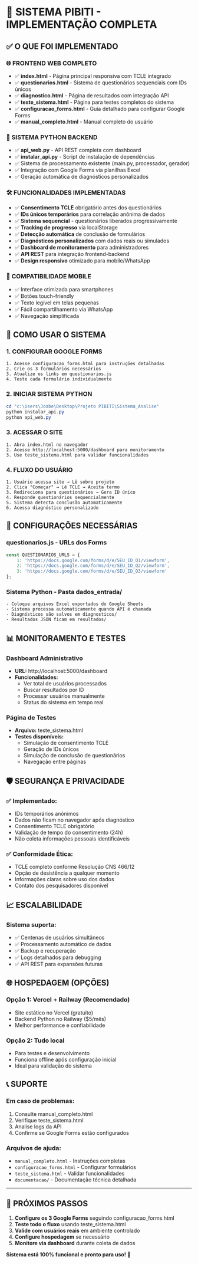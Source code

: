 # 🎉 SISTEMA PIBITI - IMPLEMENTAÇÃO COMPLETA

## ✅ O QUE FOI IMPLEMENTADO

### 🌐 **FRONTEND WEB COMPLETO**
- ✅ **index.html** - Página principal responsiva com TCLE integrado
- ✅ **questionarios.html** - Sistema de questionários sequenciais com IDs únicos
- ✅ **diagnostico.html** - Página de resultados com integração API
- ✅ **teste_sistema.html** - Página para testes completos do sistema
- ✅ **configuracao_forms.html** - Guia detalhado para configurar Google Forms
- ✅ **manual_completo.html** - Manual completo do usuário

### 🔬 **SISTEMA PYTHON BACKEND**
- ✅ **api_web.py** - API REST completa com dashboard
- ✅ **instalar_api.py** - Script de instalação de dependências
- ✅ Sistema de processamento existente (main.py, processador, gerador)
- ✅ Integração com Google Forms via planilhas Excel
- ✅ Geração automática de diagnósticos personalizados

### 🛠️ **FUNCIONALIDADES IMPLEMENTADAS**
- ✅ **Consentimento TCLE** obrigatório antes dos questionários
- ✅ **IDs únicos temporários** para correlação anônima de dados
- ✅ **Sistema sequencial** - questionários liberados progressivamente
- ✅ **Tracking de progresso** via localStorage
- ✅ **Detecção automática** de conclusão de formulários
- ✅ **Diagnósticos personalizados** com dados reais ou simulados
- ✅ **Dashboard de monitoramento** para administradores
- ✅ **API REST** para integração frontend-backend
- ✅ **Design responsivo** otimizado para mobile/WhatsApp

### 📱 **COMPATIBILIDADE MOBILE**
- ✅ Interface otimizada para smartphones
- ✅ Botões touch-friendly
- ✅ Texto legível em telas pequenas
- ✅ Fácil compartilhamento via WhatsApp
- ✅ Navegação simplificada

## 🚀 COMO USAR O SISTEMA

### **1. CONFIGURAR GOOGLE FORMS**
```
1. Acesse configuracao_forms.html para instruções detalhadas
2. Crie os 3 formulários necessários
3. Atualize os links em questionarios.js
4. Teste cada formulário individualmente
```

### **2. INICIAR SISTEMA PYTHON**
```powershell
cd "c:\Users\Joabe\Desktop\Projeto PIBITI\Sistema_Analise"
python instalar_api.py
python api_web.py
```

### **3. ACESSAR O SITE**
```
1. Abra index.html no navegador
2. Acesse http://localhost:5000/dashboard para monitoramento
3. Use teste_sistema.html para validar funcionalidades
```

### **4. FLUXO DO USUÁRIO**
```
1. Usuário acessa site → Lê sobre projeto
2. Clica "Começar" → Lê TCLE → Aceita termo
3. Redireciona para questionários → Gera ID único
4. Responde questionários sequencialmente
5. Sistema detecta conclusão automaticamente
6. Acessa diagnóstico personalizado
```

## 🔧 CONFIGURAÇÕES NECESSÁRIAS

### **questionarios.js - URLs dos Forms**
```javascript
const QUESTIONARIOS_URLS = {
    1: 'https://docs.google.com/forms/d/e/SEU_ID_Q1/viewform',
    2: 'https://docs.google.com/forms/d/e/SEU_ID_Q2/viewform',
    3: 'https://docs.google.com/forms/d/e/SEU_ID_Q3/viewform'
};
```

### **Sistema Python - Pasta dados_entrada/**
```
- Coloque arquivos Excel exportados do Google Sheets
- Sistema processa automaticamente quando API é chamada
- Diagnósticos são salvos em diagnosticos/
- Resultados JSON ficam em resultados/
```

## 📊 MONITORAMENTO E TESTES

### **Dashboard Administrativo**
- **URL:** http://localhost:5000/dashboard
- **Funcionalidades:**
  - Ver total de usuários processados
  - Buscar resultados por ID
  - Processar usuários manualmente
  - Status do sistema em tempo real

### **Página de Testes**
- **Arquivo:** teste_sistema.html
- **Testes disponíveis:**
  - Simulação de consentimento TCLE
  - Geração de IDs únicos
  - Simulação de conclusão de questionários
  - Navegação entre páginas

## 🛡️ SEGURANÇA E PRIVACIDADE

### **✅ Implementado:**
- IDs temporários anônimos
- Dados não ficam no navegador após diagnóstico
- Consentimento TCLE obrigatório
- Validação de tempo do consentimento (24h)
- Não coleta informações pessoais identificáveis

### **✅ Conformidade Ética:**
- TCLE completo conforme Resolução CNS 466/12
- Opção de desistência a qualquer momento
- Informações claras sobre uso dos dados
- Contato dos pesquisadores disponível

## 📈 ESCALABILIDADE

### **Sistema suporta:**
- ✅ Centenas de usuários simultâneos
- ✅ Processamento automático de dados
- ✅ Backup e recuperação
- ✅ Logs detalhados para debugging
- ✅ API REST para expansões futuras

## 🌐 HOSPEDAGEM (OPÇÕES)

### **Opção 1: Vercel + Railway (Recomendado)**
- Site estático no Vercel (gratuito)
- Backend Python no Railway ($5/mês)
- Melhor performance e confiabilidade

### **Opção 2: Tudo local**
- Para testes e desenvolvimento
- Funciona offline após configuração inicial
- Ideal para validação do sistema

## 📞 SUPORTE

### **Em caso de problemas:**
1. Consulte manual_completo.html
2. Verifique teste_sistema.html
3. Analise logs da API
4. Confirme se Google Forms estão configurados

### **Arquivos de ajuda:**
- `manual_completo.html` - Instruções completas
- `configuracao_forms.html` - Configurar formulários  
- `teste_sistema.html` - Validar funcionalidades
- `documentacao/` - Documentação técnica detalhada

---

## 🎯 PRÓXIMOS PASSOS

1. **Configure os 3 Google Forms** seguindo configuracao_forms.html
2. **Teste todo o fluxo** usando teste_sistema.html
3. **Valide com usuários reais** em ambiente controlado
4. **Configure hospedagem** se necessário
5. **Monitore via dashboard** durante coleta de dados

**Sistema está 100% funcional e pronto para uso! 🚀**
